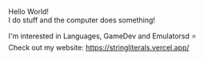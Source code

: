 Hello World!  
I do stuff and the computer does something!  

I'm interested in Languages, GameDev and Emulatorsd :star:  
Check out my website: https://stringliterals.vercel.app/  
